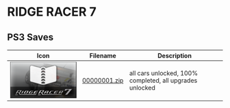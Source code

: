 # RIDGE RACER 7

## PS3 Saves

| Icon | Filename | Description |
|------|----------|-------------|
| ![RIDGE RACER 7](ICON0.PNG) | [00000001.zip](00000001.zip) | all cars unlocked, 100% completed, all upgrades unlocked |
